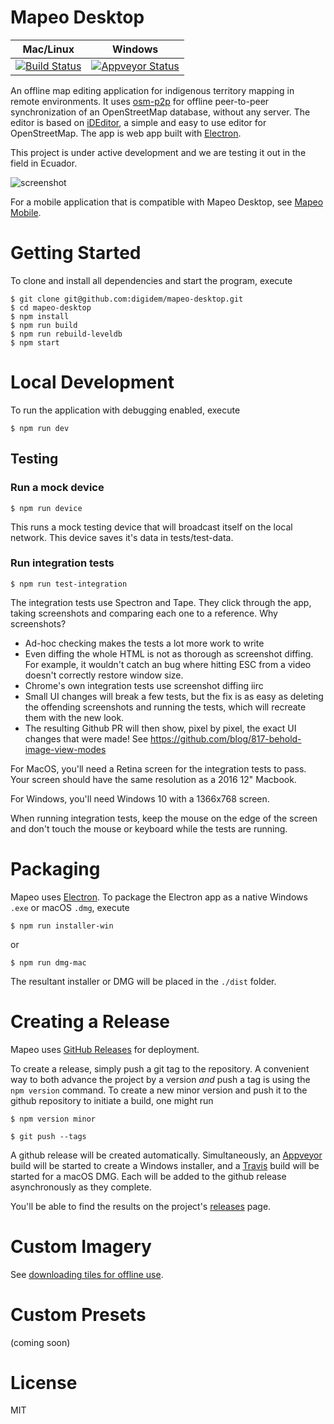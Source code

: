 # Mapeo Desktop

Mac/Linux   | Windows    |
------------|------------|
[![Build Status](https://travis-ci.org/digidem/mapeo-desktop.svg?branch=master)](https://travis-ci.org/digidem/mapeo-desktop) | [![Appveyor Status](https://ci.appveyor.com/api/projects/status/gmaclennan/ecuador-map-editor?branch=master&svg=true)](https://ci.appveyor.com/project/gmaclennan/ecuador-map-editor)

An offline map editing application for indigenous territory mapping in remote
environments. It uses [osm-p2p](https://github.com/digidem/osm-p2p-db) for
offline peer-to-peer synchronization of an OpenStreetMap database, without any
server. The editor is based on [iDEditor](https://github.com/openstreetmap/iD/),
a simple and easy to use editor for OpenStreetMap. The app is web app built with
[Electron](http://electron.atom.io).

This project is under active development and we are testing it out in the field in Ecuador.

![screenshot](static/screenshot.png)

For a mobile application that is compatible with Mapeo Desktop, see [Mapeo Mobile](https://github.com/digidem/mapeo-mobile).

# Getting Started

To clone and install all dependencies and start the program, execute

```
$ git clone git@github.com:digidem/mapeo-desktop.git
$ cd mapeo-desktop
$ npm install
$ npm run build
$ npm run rebuild-leveldb
$ npm start
```

# Local Development

To run the application with debugging enabled, execute

```
$ npm run dev
```

## Testing

### Run a mock device

```
$ npm run device
```

This runs a mock testing device that will broadcast itself on the local
network. This device saves it's data in tests/test-data.


### Run integration tests

```
$ npm run test-integration
```

The integration tests use Spectron and Tape. They click through the app, taking screenshots and
comparing each one to a reference. Why screenshots?

* Ad-hoc checking makes the tests a lot more work to write
* Even diffing the whole HTML is not as thorough as screenshot diffing. For example, it wouldn't
  catch an bug where hitting ESC from a video doesn't correctly restore window size.
* Chrome's own integration tests use screenshot diffing iirc
* Small UI changes will break a few tests, but the fix is as easy as deleting the offending
  screenshots and running the tests, which will recreate them with the new look.
* The resulting Github PR will then show, pixel by pixel, the exact UI changes that were made! See
  https://github.com/blog/817-behold-image-view-modes

For MacOS, you'll need a Retina screen for the integration tests to pass. Your screen should have
the same resolution as a 2016 12" Macbook.

For Windows, you'll need Windows 10 with a 1366x768 screen.

When running integration tests, keep the mouse on the edge of the screen and don't touch the mouse
or keyboard while the tests are running.

# Packaging

Mapeo uses [Electron](http://electron.atom.io/). To package the Electron app as
a native Windows `.exe` or macOS `.dmg`, execute

```
$ npm run installer-win
```
or
```
$ npm run dmg-mac
```

The resultant installer or DMG will be placed in the `./dist` folder.

# Creating a Release

Mapeo uses [GitHub Releases](https://help.github.com/articles/about-releases/)
for deployment.

To create a release, simply push a git tag to the repository. A convenient way
to both advance the project by a version *and* push a tag is using the `npm
version` command. To create a new minor version and push it to the github
repository to initiate a build, one might run

```
$ npm version minor

$ git push --tags
```

A github release will be created automatically. Simultaneously, an
[Appveyor](appveyor.yml) build will be started to create a Windows installer,
and a [Travis](.travis.yml) build will be started for a macOS DMG. Each will be
added to the github release asynchronously as they complete.

You'll be able to find the results on the project's [releases](../../releases/) page.

# Custom Imagery

See [downloading tiles for offline use](docs/offline_tiles.md).

# Custom Presets

(coming soon)

# License

MIT
